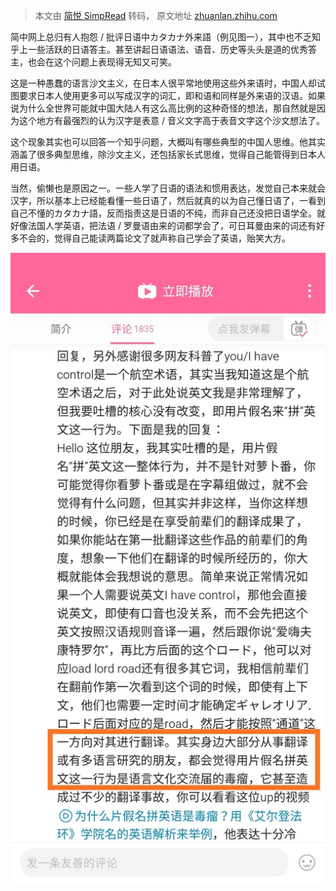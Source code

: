 > 本文由 [简悦 SimpRead](http://ksria.com/simpread/) 转码， 原文地址 [zhuanlan.zhihu.com](https://zhuanlan.zhihu.com/p/502816847)

简中网上总归有人抱怨 / 批评日语中カタカナ外来語（例见图一），其中也不乏知乎上一些活跃的日语答主。甚至讲起日语语法、语音、历史等头头是道的优秀答主，也会在这个问题上表现得无知又可笑。

这是一种愚蠢的语言沙文主义，在日本人很平常地使用这些外来语时，中国人却试图要求日本人使用更多可以写成汉字的词汇，即和语和同样是外来语的汉语。如果说为什么全世界可能就中国大陆人有这么高比例的这种奇怪的想法，那自然就是因为这个地方有最强烈的认为汉字是表意 / 音义文字高于表音文字这个沙文想法了。

这个现象其实也可以回答一个知乎问题，大概叫有哪些典型的中国人思维。他其实涵盖了很多典型思维，除沙文主义，还包括家长式思维，觉得自己能管得到日本人用日语。

当然，偷懒也是原因之一。一些人学了日语的语法和惯用表达，发觉自己本来就会汉字，所以基本上已经能看懂一些日语了，然后就真的以为自己懂日语了，一看到自己不懂的カタカナ語，反而指责这是日语的不纯，而非自己还没把日语学全。就好像法国人学英语，把法语 / 罗曼语由来的词都学会了，可日耳曼由来的词还有好多不会的，觉得自己能读两篇论文了就声称自己学会了英语，贻笑大方。

![853eea38aec33f761f61981b6422fa28_MD5](../assets/853eea38aec33f761f61981b6422fa28_MD5.jpg)